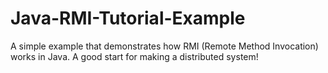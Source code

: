 # Java-RMI-Tutorial-Example
A simple example that demonstrates how RMI (Remote Method Invocation) works in Java. A good start for making a distributed system!
